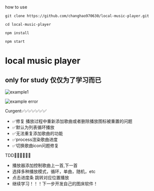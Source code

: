 how to use
```
git clone https://github.com/changhao970630/local-music-player.git
```

```
cd local-music-player
```

```
npm install
```

```
npm start
```

# local music player 

## only for study 仅仅为了学习而已

![example1](https://cdn.jsdelivr.net/gh/changhao970630/cdn@master/images/20200803174543.gif)

![example error](https://raw.githubusercontent.com/changhao970630/cdn/master/images/20200803174543.gif)


 Curgent✅✅✅✅✅✅✅

+ ✅修复 播放过程中重新添加歌曲或者删除播放图标被重置的问题
+ ✅默认为列表循环播放
+ ✅无法重复添加歌曲的功能
+ ✅process渲染歌曲进度
+ ✅切换歌曲icon问题修复

TDD🚧🚧🚧🚧🚧🚧

+ 播放器添加控制歌曲上一首,下一首 
+ 选择多种播放模式，循环，单曲，随机，etc
+ 点击进度条 跳转对应位置播放
+ 继续学习！！！下一步开发自己的图床软件！

